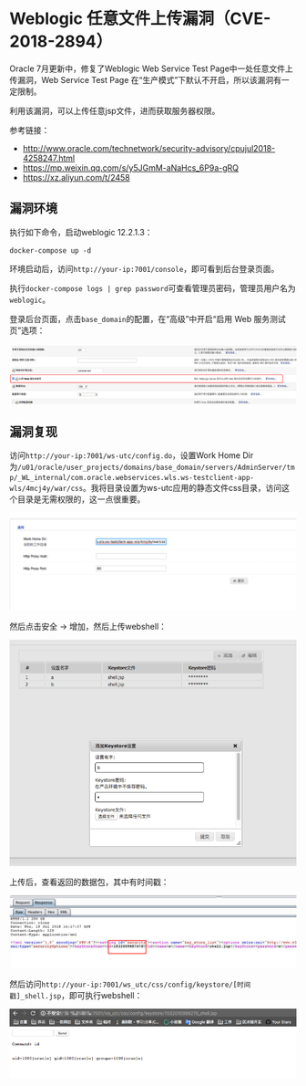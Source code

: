 # Weblogic 任意文件上传漏洞（CVE-2018-2894）

Oracle 7月更新中，修复了Weblogic Web Service Test Page中一处任意文件上传漏洞，Web Service Test Page 在“生产模式”下默认不开启，所以该漏洞有一定限制。

利用该漏洞，可以上传任意jsp文件，进而获取服务器权限。

参考链接：

- http://www.oracle.com/technetwork/security-advisory/cpujul2018-4258247.html
- https://mp.weixin.qq.com/s/y5JGmM-aNaHcs_6P9a-gRQ
- https://xz.aliyun.com/t/2458

## 漏洞环境

执行如下命令，启动weblogic 12.2.1.3：

```
docker-compose up -d
```

环境启动后，访问`http://your-ip:7001/console`，即可看到后台登录页面。

执行`docker-compose logs | grep password`可查看管理员密码，管理员用户名为`weblogic`。

登录后台页面，点击`base_domain`的配置，在“高级”中开启“启用 Web 服务测试页”选项：

![](img/1.png)

## 漏洞复现

访问`http://your-ip:7001/ws-utc/config.do`，设置Work Home Dir为`/u01/oracle/user_projects/domains/base_domain/servers/AdminServer/tmp/_WL_internal/com.oracle.webservices.wls.ws-testclient-app-wls/4mcj4y/war/css`。我将目录设置为ws-utc应用的静态文件css目录，访问这个目录是无需权限的，这一点很重要。

![](img/2.png)

然后点击安全 -> 增加，然后上传webshell：

![](img/3.png)

上传后，查看返回的数据包，其中有时间戳：

![](img/4.png)

然后访问`http://your-ip:7001/ws_utc/css/config/keystore/[时间戳]_shell.jsp`，即可执行webshell：

![](img/5.png)